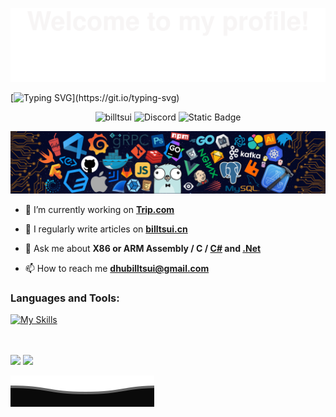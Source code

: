 ![](assets/Bottom_up.svg)



<!--my-ticker-->    
[![Typing SVG](https://readme-typing-svg.herokuapp.com?color=%2336BCF7&center=true&vCenter=true&width=800&size=30&lines=Hi+there+👋,+I+am+Bill+Tsui;+Welcome+to+My+Profile!;Over+10+years+of+programming+experience;)](https://git.io/typing-svg)
    

<p align="center"> <img src="https://komarev.com/ghpvc/?username=billtsui&label=Visitors&color=0e75b6&style=flat" alt="billtsui" /> <img alt="Discord" src="https://img.shields.io/discord/143867839282020352" alt="Discord" />
<img alt="Static Badge" src="https://img.shields.io/badge/status-updating-FF1493">
</p>

<!--header picture-->
![](assets/header_.png)




- 🔭 I’m currently working on **[Trip.com](https://www.trip.com)**

- 📝 I regularly write articles on **[billtsui.cn](https://www.billtsui.cn)**

- 💬 Ask me about **X86 or ARM Assembly / C / [C#](https://dotnet.microsoft.com/en-us/languages/csharp) and [.Net](https://dotnet.microsoft.com/en-us/)**

- 📫 How to reach me **dhubilltsui@gmail.com**


### Languages and Tools:
[![My Skills](https://skillicons.dev/icons?i=c,cs,dotnet,mysql,redis,mongodb,sqlite,git,github,gitlab,nginx,cmake,rabbitmq,linux,apple,windows,bash,vim,neovim,vscode,visualstudio,clion,rider&theme=light&perline=7)](https://github.com/billtsui)

<br/>
<br/>

<div>
    <img src="https://github-readme-stats.vercel.app/api/top-langs/?username=billtsui&langs_count=8"/>
    <img src="https://github-readme-stats.vercel.app/api?username=billtsui&show_icons=true"/>
</div>

![](assets/Bottom_down.svg)